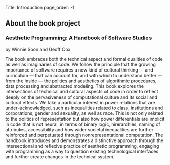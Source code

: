Title: Introduction
page_order: -1

## About the book project

### Aesthetic Programming: A Handbook of Software Studies

by Winnie Soon and Geoff Cox

The book embraces both the technical aspect and formal qualities of code as well as imaginaries of code. We follow the principle that the growing importance of software requires a new kind of cultural thinking — and curriculum — that can account for, and with which to understand better — from the inside — the politics and aesthetics of algorithmic procedures, data processing and abstracted modeling. This book explores the intersections of technical and cultural aspects of code in order to reflect deeply on the pervasiveness of computational culture and its social and cultural effects. We take a particular interest in power relations that are under-acknowledged, such as inequalities related to class, institutions and corporations, gender and sexuality, as well as race. This is not only related to the politics of representation but also how power differentials are implicit in code that is not neural, in terms of binary logic, hirerarchies, naming of attributes, accessibility and how wider societal inequalities are further reinforced and perpetuated through nonrepresentational computation. The handbook introduces and demonstrates a distinctive approach through the intersectional and reflexive practice of aesthetic programming, engaging with programming as a way to question existing technological interfaces and further create changes in the technical system.
